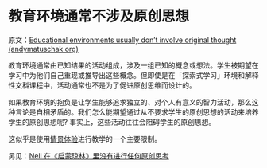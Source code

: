 # 教育环境通常不涉及原创思想

原文：[Educational environments usually don’t involve original thought (andymatuschak.org)](https://notes.andymatuschak.org/z2tXxAezdMpted5bRbhtj843QruiRtTvWVPPQ)

教育环境通常由已知结果的活动组成，涉及一组已知的概念或想法。学生被期望在学习中为他们自己重现或推导出这些概念。但即使是在「探索式学习」环境和解释性文科课程中，活动通常也不是为了促进原创思维而设计的。

如果教育环境的抱负是让学生能够追求独立的、对个人有意义的智力活动，那么这种言论是自相矛盾的。我们怎么能期望通过从不要求学生的原创思想的活动来培养学生的原创思想呢? 事实上，这些活动往往会阻碍学生的原创思想。

这似乎是使用[情景体验](https://notes.andymatuschak.org/z3KASfpz5AmNmqM2m517Jbs1EvXrLN7NkeYWH)进行教学的一个主要限制。

另见：[Nell 在《启蒙琼林》里没有进行任何原创思考](https://notes.andymatuschak.org/z325r7Z7eRaocLjg6ADX4tfzUPWDSaynTCbcQ)
